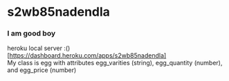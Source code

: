 # s2wb85nadendla
### I am good boy
heroku local server :()[https://dashboard.heroku.com/apps/s2wb85nadendla]
<br>
My class is egg with attributes egg_varities (string), egg_quantity (number), and egg_price (number)


